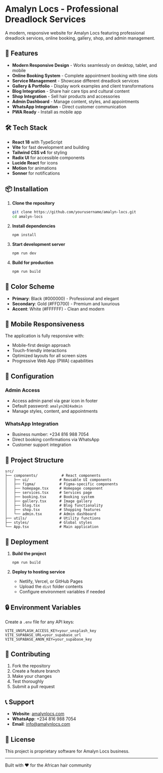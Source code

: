 # Amalyn Locs - Professional Dreadlock Services

A modern, responsive website for Amalyn Locs featuring professional dreadlock services, online booking, gallery, shop, and admin management.

## 🚀 Features

- **Modern Responsive Design** - Works seamlessly on desktop, tablet, and mobile
- **Online Booking System** - Complete appointment booking with time slots
- **Service Management** - Showcase different dreadlock services
- **Gallery & Portfolio** - Display work examples and client transformations  
- **Blog Integration** - Share hair care tips and cultural content
- **Shop Integration** - Sell hair products and accessories
- **Admin Dashboard** - Manage content, styles, and appointments
- **WhatsApp Integration** - Direct customer communication
- **PWA Ready** - Install as mobile app

## 🛠️ Tech Stack

- **React 18** with TypeScript
- **Vite** for fast development and building
- **Tailwind CSS v4** for styling
- **Radix UI** for accessible components
- **Lucide React** for icons
- **Motion** for animations
- **Sonner** for notifications

## 📦 Installation

1. **Clone the repository**
   ```bash
   git clone https://github.com/yourusername/amalyn-locs.git
   cd amalyn-locs
   ```

2. **Install dependencies**
   ```bash
   npm install
   ```

3. **Start development server**
   ```bash
   npm run dev
   ```

4. **Build for production**
   ```bash
   npm run build
   ```

## 🎨 Color Scheme

- **Primary**: Black (#000000) - Professional and elegant
- **Secondary**: Gold (#FFD700) - Premium and luxurious  
- **Accent**: White (#FFFFFF) - Clean and modern

## 📱 Mobile Responsiveness

The application is fully responsive with:
- Mobile-first design approach
- Touch-friendly interactions
- Optimized layouts for all screen sizes
- Progressive Web App (PWA) capabilities

## 🔧 Configuration

### Admin Access
- Access admin panel via gear icon in footer
- Default password: `amalyn2024admin`
- Manage styles, content, and appointments

### WhatsApp Integration
- Business number: +234 816 988 7054
- Direct booking confirmations via WhatsApp
- Customer support integration

## 📂 Project Structure

```
src/
├── components/           # React components
│   ├── ui/              # Reusable UI components
│   ├── figma/           # Figma-specific components
│   ├── homepage.tsx     # Homepage component
│   ├── services.tsx     # Services page
│   ├── booking.tsx      # Booking system
│   ├── gallery.tsx      # Image gallery
│   ├── blog.tsx         # Blog functionality
│   ├── shop.tsx         # Shopping features
│   └── admin.tsx        # Admin dashboard
├── utils/               # Utility functions
├── styles/              # Global styles
└── App.tsx              # Main application
```

## 🚀 Deployment

1. **Build the project**
   ```bash
   npm run build
   ```

2. **Deploy to hosting service**
   - Netlify, Vercel, or GitHub Pages
   - Upload the `dist` folder contents
   - Configure environment variables if needed

## 🔒 Environment Variables

Create a `.env` file for any API keys:
```env
VITE_UNSPLASH_ACCESS_KEY=your_unsplash_key
VITE_SUPABASE_URL=your_supabase_url
VITE_SUPABASE_ANON_KEY=your_supabase_key
```

## 🤝 Contributing

1. Fork the repository
2. Create a feature branch
3. Make your changes
4. Test thoroughly
5. Submit a pull request

## 📞 Support

- **Website**: [amalynlocs.com](https://amalynlocs.com)
- **WhatsApp**: +234 816 988 7054
- **Email**: info@amalynlocs.com

## 📄 License

This project is proprietary software for Amalyn Locs business.

---

Built with ❤️ for the African hair community
